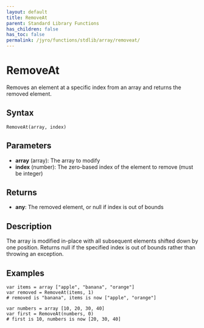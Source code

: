 ```yaml
---
layout: default
title: RemoveAt
parent: Standard Library Functions
has_children: false
has_toc: false
permalink: /jyro/functions/stdlib/array/removeat/
---
```


# RemoveAt

Removes an element at a specific index from an array and returns the removed element.

## Syntax

```jyro
RemoveAt(array, index)
```

## Parameters

- **array** (array): The array to modify
- **index** (number): The zero-based index of the element to remove (must be integer)

## Returns

- **any**: The removed element, or null if index is out of bounds

## Description

The array is modified in-place with all subsequent elements shifted down by one position. Returns null if the specified index is out of bounds rather than throwing an exception.

## Examples

```jyro
var items = array ["apple", "banana", "orange"]
var removed = RemoveAt(items, 1)
# removed is "banana", items is now ["apple", "orange"]
```

```jyro
var numbers = array [10, 20, 30, 40]
var first = RemoveAt(numbers, 0)
# first is 10, numbers is now [20, 30, 40]
```